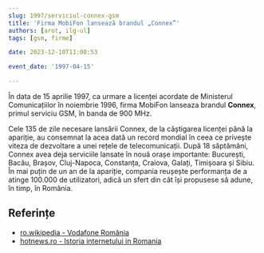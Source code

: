 ```yaml
---
slug: 1997/serviciul-connex-gsm
title: 'Firma MobiFon lansează brandul „Connex”'
authors: [arot, ilg-ul]
tags: [gsm, firme]

date: 2023-12-10T11:08:53

event_date: '1997-04-15'

---
```


În data de 15 aprilie 1997, ca urmare a licenței acordate de Ministerul
Comunicațiilor în noiembrie 1996, firma
MobiFon lanseaza brandul **Connex**,
primul serviciu GSM, în banda de 900 MHz.

<!-- truncate -->

Cele 135 de zile necesare lansării Connex, de la câștigarea licenței
până la apariție, au consemnat la acea dată un record mondial în ceea
ce privește viteza de dezvoltare a unei rețele de telecomunicații.
După 18 săptămâni, Connex avea deja serviciile lansate în nouă orașe
importante: București, Bacău, Brașov, Cluj-Napoca, Constanța, Craiova,
Galați, Timișoara și Sibiu. În mai puțin de un an de la apariție,
compania reușește performanța de a atinge 100.000 de utilizatori, adică
un sfert din cât își propusese să adune, în timp, în România.

## Referințe

- [ro.wikipedia - Vodafone România](https://ro.wikipedia.org/wiki/Vodafone_România)
- [hotnews.ro - Istoria internetului in Romania](https://economie.hotnews.ro/stiri-20_ani_internet-15969144-istoria-internetului-romania-alexandru-rotaru-nu-pot-spun-inventat-noi-ceva-plus-aici-romania-doar-majoritatea-noutatilor-adoptat-printre-primii.htm)
